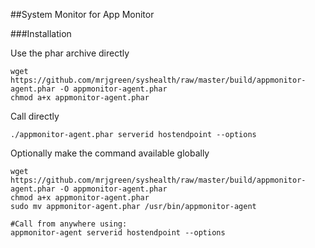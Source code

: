 ##System Monitor for App Monitor

###Installation

Use the phar archive directly

    wget https://github.com/mrjgreen/syshealth/raw/master/build/appmonitor-agent.phar -O appmonitor-agent.phar
    chmod a+x appmonitor-agent.phar
    
Call directly

    ./appmonitor-agent.phar serverid hostendpoint --options
    
Optionally make the command available globally

    wget https://github.com/mrjgreen/syshealth/raw/master/build/appmonitor-agent.phar -O appmonitor-agent.phar
    chmod a+x appmonitor-agent.phar
    sudo mv appmonitor-agent.phar /usr/bin/appmonitor-agent

    #Call from anywhere using:
    appmonitor-agent serverid hostendpoint --options
